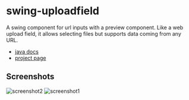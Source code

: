 swing-uploadfield
=================

A swing component for url inputs with a preview component. Like a web upload field, it allows
selecting files but supports data coming from any URL.

* [java docs](http://static.eknet.org/projects/swing-uploadfield/latest/apidocs/)
* [project page](http://www.eknet.org/projects/swing-uploadfield)

Screenshots
-----------

![screenshot2](http://www.eknet.org/attachments/174/screenshot2.png)
![screenshot1](http://www.eknet.org/attachments/173/screenshot1.png)
